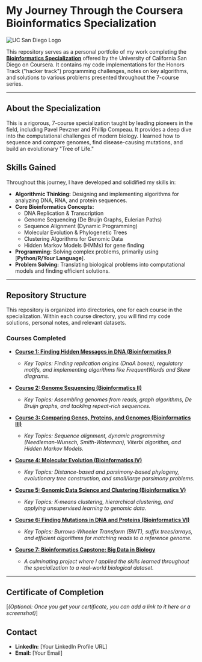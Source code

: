 # My Journey Through the Coursera Bioinformatics Specialization

![UC San Diego Logo](https://upload.wikimedia.org/wikipedia/commons/thumb/3/3a/Logo_of_the_University_of_California%2C_San_Diego.svg/1280px-Logo_of_the_University_of_California%2C_San_Diego.svg.png)

This repository serves as a personal portfolio of my work completing the **[Bioinformatics Specialization](https://www.coursera.org/specializations/bioinformatics)** offered by the University of California San Diego on Coursera. It contains my code implementations for the Honors Track ("hacker track") programming challenges, notes on key algorithms, and solutions to various problems presented throughout the 7-course series.

---

## About the Specialization

This is a rigorous, 7-course specialization taught by leading pioneers in the field, including Pavel Pevzner and Phillip Compeau. It provides a deep dive into the computational challenges of modern biology. I learned how to sequence and compare genomes, find disease-causing mutations, and build an evolutionary "Tree of Life."

## Skills Gained

Throughout this journey, I have developed and solidified my skills in:

*   **Algorithmic Thinking:** Designing and implementing algorithms for analyzing DNA, RNA, and protein sequences.
*   **Core Bioinformatics Concepts:**
    *   DNA Replication & Transcription
    *   Genome Sequencing (De Bruijn Graphs, Eulerian Paths)
    *   Sequence Alignment (Dynamic Programming)
    *   Molecular Evolution & Phylogenetic Trees
    *   Clustering Algorithms for Genomic Data
    *   Hidden Markov Models (HMMs) for gene finding
*   **Programming:** Solving complex problems, primarily using [**Python/R/Your Language**].
*   **Problem Solving:** Translating biological problems into computational models and finding efficient solutions.

---

## Repository Structure

This repository is organized into directories, one for each course in the specialization. Within each course directory, you will find my code solutions, personal notes, and relevant datasets.

### Courses Completed

*   **[Course 1: Finding Hidden Messages in DNA (Bioinformatics I)](./C1_Finding-Hidden-Messages-in-DNA)**
    *   *Key Topics: Finding replication origins (DnaA boxes), regulatory motifs, and implementing algorithms like FrequentWords and Skew diagrams.*

*   **[Course 2: Genome Sequencing (Bioinformatics II)](./C2_Genome-Sequencing)**
    *   *Key Topics: Assembling genomes from reads, graph algorithms, De Bruijn graphs, and tackling repeat-rich sequences.*

*   **[Course 3: Comparing Genes, Proteins, and Genomes (Bioinformatics III)](./C3_Comparing-Genes-Proteins-Genomes)**
    *   *Key Topics: Sequence alignment, dynamic programming (Needleman-Wunsch, Smith-Waterman), Viterbi algorithm, and Hidden Markov Models.*

*   **[Course 4: Molecular Evolution (Bioinformatics IV)](./C4_Molecular-Evolution)**
    *   *Key Topics: Distance-based and parsimony-based phylogeny, evolutionary tree construction, and small/large parsimony problems.*

*   **[Course 5: Genomic Data Science and Clustering (Bioinformatics V)](./C5_Genomic-Data-Science-Clustering)**
    *   *Key Topics: K-means clustering, hierarchical clustering, and applying unsupervised learning to genomic data.*

*   **[Course 6: Finding Mutations in DNA and Proteins (Bioinformatics VI)](./C6_Finding-Mutations-in-DNA-Proteins)**
    *   *Key Topics: Burrows-Wheeler Transform (BWT), suffix trees/arrays, and efficient algorithms for matching reads to a reference genome.*

*   **[Course 7: Bioinformatics Capstone: Big Data in Biology](./C7_Bioinformatics-Capstone)**
    *   *A culminating project where I applied the skills learned throughout the specialization to a real-world biological dataset.*

---

## Certificate of Completion

[*(Optional: Once you get your certificate, you can add a link to it here or a screenshot)*]

## Contact

*   **LinkedIn:** [Your LinkedIn Profile URL]
*   **Email:** [Your Email]

